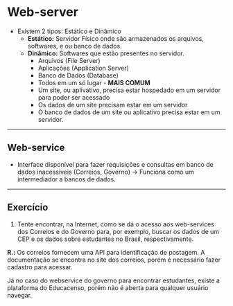 # Web-server

 - Existem 2 tipos: Estático e Dinâmico
    - **Estático:** Servidor Físico onde são armazenados os arquivos, softwares, e ou banco de dados.
    - **Dinâmico:** Softwares que estão presentes no servidor.
        - Arquivos (File Server)
        - Aplicações (Application Server)
        - Banco de Dados (Database)
        - Todos em um só lugar - **MAIS COMUM**
        - Um site, ou aplivativo, precisa estar hospedado em um servidor para poder ser acessado
        - Os dados de um site precisam estar em um servidor
        - O banco de dados de um site ou aplicativo precisa estar em um servidor.

----------------------------------------------------------------

## Web-service

 - Interface disponível para fazer requisições e consultas em banco de dados inacessíveis (Correios, Governo) -> Funciona como um intermediador a bancos de dados.

--------------------------------

## Exercício

1. Tente encontrar, na Internet, como se dá o acesso aos web-services dos Correios e do Governo para, por exemplo, buscar os dados de um CEP e os dados sobre estudantes no Brasil, respectivamente.

**R.:** Os correios fornecem uma API para identificação de postagem. A documentação se encontra no site dos correios, porém é necessário fazer cadastro para acessar.

Já no caso do webservice do governo para encontrar estudantes, existe a plataforma do Educacenso, porém não é aberta para qualquer usuário navegar.